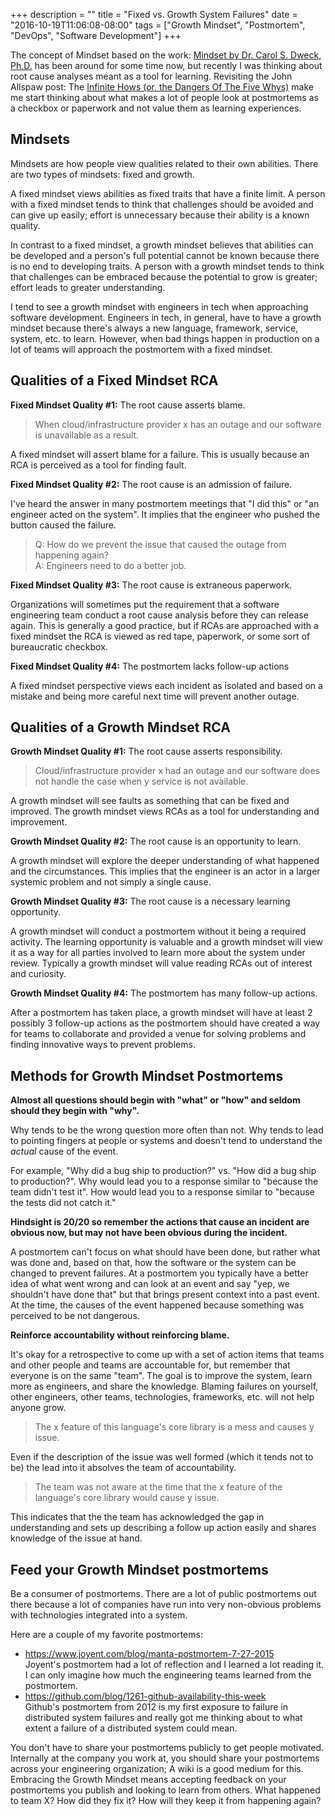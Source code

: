 +++
description = ""
title = "Fixed vs. Growth System Failures"
date = "2016-10-19T11:06:08-08:00"
tags = ["Growth Mindset", "Postmortem", "DevOps", "Software Development"]
+++

The concept of Mindset based on the work: [Mindset by Dr. Carol S. Dweck,
Ph.D.](http://amzn.to/2dEPR9M)
has been around for some time now, but recently I was thinking about root cause
analyses meant as a tool for learning. Revisiting the John Allspaw post: The
[Infinite Hows (or, the Dangers Of The Five
Whys)](http://www.kitchensoap.com/2014/11/14/the-infinite-hows-or-the-dangers-of-the-five-whys/) make me start thinking about
what makes a lot of people look at postmortems as a checkbox or paperwork and
not value them as learning experiences.
<!--more-->

## Mindsets
Mindsets are how people view qualities related to their own abilities. There are
two types of mindsets: fixed and growth.

A fixed mindset views abilities as fixed traits that have a finite limit. A
person with a fixed mindset tends to think that challenges should be avoided and
can give up easily; effort is unnecessary because their ability is a known
quality.

In contrast to a fixed mindset, a growth mindset believes that abilities can be
developed and a person's full potential cannot be known because there is no end
to developing traits. A person with a growth mindset tends to think that
challenges can be embraced because the potential to grow is greater; effort
leads to greater understanding.

I tend to see a growth mindset with engineers in tech when approaching software
development. Engineers in tech, in general, have to have a growth mindset
because there's always a new language, framework, service, system, etc. to
learn. However, when bad things happen in production on a lot of teams will
approach the postmortem with a fixed mindset.

## Qualities of a Fixed Mindset RCA
**Fixed Mindset Quality #1:** The root cause asserts blame.

> When cloud/infrastructure provider x has an outage and our software is
> unavailable as a result.

A fixed mindset will assert blame for a failure. This is usually because an RCA
is perceived as a tool for finding fault.

**Fixed Mindset Quality #2:** The root cause is an admission of failure.

I've heard the answer in many postmortem meetings that "I did this" or "an
engineer acted on the system". It implies that the engineer who pushed the
button caused the failure.

> Q: How do we prevent the issue that caused the outage from happening again?  
> A: Engineers need to do a better job.

**Fixed Mindset Quality #3:** The root cause is extraneous paperwork.

Organizations will sometimes put the requirement that a software engineering
team conduct a root cause analysis before they can release again. This is
generally a good practice, but if RCAs are approached with a fixed mindset the
RCA is viewed as red tape, paperwork, or some sort of bureaucratic checkbox.

**Fixed Mindset Quality #4:** The postmortem lacks follow-up actions

A fixed mindset perspective views each incident as isolated and based on a
mistake and being more careful next time will prevent another outage.

## Qualities of a Growth Mindset RCA

**Growth Mindset Quality #1:** The root cause asserts responsibility.

> Cloud/infrastructure provider x had an outage and our software does not
> handle the case when y service is not available.

A growth mindset will see faults as something that can be fixed and improved.
The growth mindset views RCAs as a tool for understanding and improvement.

**Growth Mindset Quality #2:** The root cause is an opportunity to learn.

A growth mindset will explore the deeper understanding of what happened and the
circumstances. This implies that the engineer is an actor in a larger systemic
problem and not simply a single cause.

**Growth Mindset Quality #3:** The root cause is a necessary learning opportunity.

A growth mindset will conduct a postmortem without it being a required
activity. The learning opportunity is valuable and a growth mindset will view
it as a way for all parties involved to learn more about the system under
review. Typically a growth mindset will value reading RCAs out of interest and
curiosity.

**Growth Mindset Quality #4:** The postmortem has many follow-up actions.

After a postmortem has taken place, a growth mindset will have at least 2
possibly 3 follow-up actions as the postmortem should have created a way for
teams to collaborate and provided a venue for solving problems and finding
innovative ways to prevent problems.

## Methods for Growth Mindset Postmortems
**Almost all questions should begin with "what" or "how" and seldom should they
begin with "why".**

Why tends to be the wrong question more often than not. Why tends to lead to pointing fingers at people or systems and doesn't tend to understand the _actual_ cause of the event.

For example, "Why did a bug ship to production?" vs. "How did a bug ship to production?". Why would lead you to a response similar to "because the team didn't test it". How would lead you to a response similar to "because the tests did not catch it."

**Hindsight is 20/20 so remember the actions that cause an incident are obvious
now, but may not have been obvious during the incident.**

A postmortem can't focus on what should have been done, but rather what was done
and, based on that, how the software or the system can be changed to prevent
failures. At a postmortem you typically have a better idea of what went wrong
and can look at an event and say "yep, we shouldn't have done that" but that
brings present context into a past event. At the time, the causes of the event
happened because something was perceived to be not dangerous.

**Reinforce accountability without reinforcing blame.**

It's okay for a retrospective to come up with a set of action items that teams
and other people and teams are accountable for, but remember that everyone is
on the same "team". The goal is to improve the system, learn more as engineers,
and share the knowledge. Blaming failures on yourself, other engineers, other
teams, technologies, frameworks, etc. will not help anyone grow.

> The x feature of this language's core library is a mess and causes y issue.

Even if the description of the issue was well formed (which it tends not to be) the lead into it absolves the team of accountability.

> The team was not aware at the time that the x feature of the language's core library would cause y issue.

This indicates that the the team has acknowledged the gap in understanding and sets up describing a follow up action easily and shares knowledge of the issue at hand.

## Feed your Growth Mindset postmortems
Be a consumer of postmortems. There are a lot of public postmortems out there
because a lot of companies have run into very non-obvious problems with
technologies integrated into a system.

Here are a couple of my favorite postmortems:

* https://www.joyent.com/blog/manta-postmortem-7-27-2015  
Joyent's postmortem had a lot of reflection and I learned a lot reading it. I
can only imagine how much the engineering teams learned from the postmortem.
* https://github.com/blog/1261-github-availability-this-week  
Github's postmortem from 2012 is my first exposure to failure in distributed
system failures and really got me thinking about to what extent a failure of a
distributed system could mean.
  
  
You don't have to share your postmortems publicly to get people motivated.
Internally at the company you work at, you should share your postmortems across
your engineering organization; A wiki is a good medium for this. Embracing the
Growth Mindset means accepting feedback on your postmortems you publish and
looking to learn from others. What happened to team X? How did they fix it? How
will they keep it from happening again?
